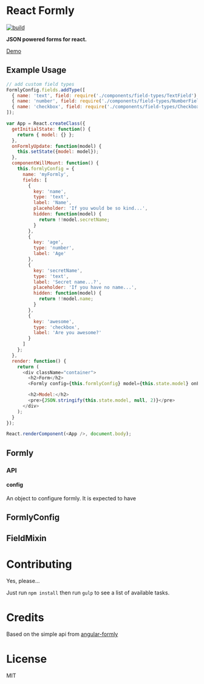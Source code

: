 # React Formly

[![build](https://travis-ci.org/kentcdodds/react-formly.svg)](https://travis-ci.org/kentcdodds/react-formly)

**JSON powered forms for react.**

[Demo](http://kent.doddsfamily.us/react-formly)

## Example Usage

```javascript
// add custom field types
FormlyConfig.fields.addType([
  { name: 'text', field: require('./components/field-types/TextField') },
  { name: 'number', field: require('./components/field-types/NumberField') },
  { name: 'checkbox', field: require('./components/field-types/Checkbox') }
]);

var App = React.createClass({
  getInitialState: function() {
    return { model: {} };
  },
  onFormlyUpdate: function(model) {
    this.setState({model: model});
  },
  componentWillMount: function() {
    this.formlyConfig = {
      name: 'myFormly',
      fields: [
        {
          key: 'name',
          type: 'text',
          label: 'Name',
          placeholder: 'If you would be so kind...',
          hidden: function(model) {
            return !!model.secretName;
          }
        },
        {
          key: 'age',
          type: 'number',
          label: 'Age'
        },
        {
          key: 'secretName',
          type: 'text',
          label: 'Secret name...?',
          placeholder: 'If you have no name...',
          hidden: function(model) {
            return !!model.name;
          }
        },
        {
          key: 'awesome',
          type: 'checkbox',
          label: 'Are you awesome?'
        }
      ]
    };
  },
  render: function() {
    return (
      <div className="container">
        <h2>Form</h2>
        <Formly config={this.formlyConfig} model={this.state.model} onFormlyUpdate={this.onFormlyUpdate} />

        <h2>Model:</h2>
        <pre>{JSON.stringify(this.state.model, null, 2)}</pre>
      </div>
    );
  }
});

React.renderComponent(<App />, document.body);
```

## Formly

### API

#### config

An object to configure formly. It is expected to have

## FormlyConfig


## FieldMixin



# Contributing

Yes, please...

Just run `npm install` then run `gulp` to see a list of available tasks. 

# Credits

Based on the simple api from [angular-formly](https://github.com/nimbly/angular-formly)
 
# License
 
MIT